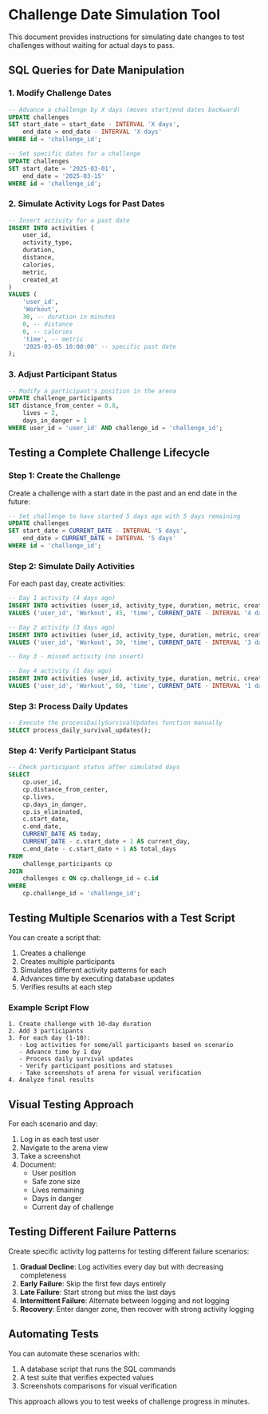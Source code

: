 # Challenge Date Simulation Tool

This document provides instructions for simulating date changes to test challenges without waiting for actual days to pass.

## SQL Queries for Date Manipulation

### 1. Modify Challenge Dates

```sql
-- Advance a challenge by X days (moves start/end dates backward)
UPDATE challenges
SET start_date = start_date - INTERVAL 'X days',
    end_date = end_date - INTERVAL 'X days'
WHERE id = 'challenge_id';

-- Set specific dates for a challenge
UPDATE challenges
SET start_date = '2025-03-01',
    end_date = '2025-03-15'
WHERE id = 'challenge_id';
```

### 2. Simulate Activity Logs for Past Dates

```sql
-- Insert activity for a past date
INSERT INTO activities (
    user_id, 
    activity_type, 
    duration, 
    distance, 
    calories, 
    metric, 
    created_at
)
VALUES (
    'user_id', 
    'Workout', 
    30, -- duration in minutes 
    0, -- distance 
    0, -- calories
    'time', -- metric
    '2025-03-05 10:00:00' -- specific past date
);
```

### 3. Adjust Participant Status

```sql
-- Modify a participant's position in the arena
UPDATE challenge_participants
SET distance_from_center = 0.8,
    lives = 2,
    days_in_danger = 1
WHERE user_id = 'user_id' AND challenge_id = 'challenge_id';
```

## Testing a Complete Challenge Lifecycle

### Step 1: Create the Challenge

Create a challenge with a start date in the past and an end date in the future:

```sql
-- Set challenge to have started 5 days ago with 5 days remaining
UPDATE challenges
SET start_date = CURRENT_DATE - INTERVAL '5 days',
    end_date = CURRENT_DATE + INTERVAL '5 days'
WHERE id = 'challenge_id';
```

### Step 2: Simulate Daily Activities

For each past day, create activities:

```sql
-- Day 1 activity (4 days ago)
INSERT INTO activities (user_id, activity_type, duration, metric, created_at)
VALUES ('user_id', 'Workout', 45, 'time', CURRENT_DATE - INTERVAL '4 days');

-- Day 2 activity (3 days ago)
INSERT INTO activities (user_id, activity_type, duration, metric, created_at)
VALUES ('user_id', 'Workout', 30, 'time', CURRENT_DATE - INTERVAL '3 days');

-- Day 3 - missed activity (no insert)

-- Day 4 activity (1 day ago)
INSERT INTO activities (user_id, activity_type, duration, metric, created_at)
VALUES ('user_id', 'Workout', 60, 'time', CURRENT_DATE - INTERVAL '1 day');
```

### Step 3: Process Daily Updates

```sql
-- Execute the processDailySurvivalUpdates function manually
SELECT process_daily_survival_updates();
```

### Step 4: Verify Participant Status

```sql
-- Check participant status after simulated days
SELECT 
    cp.user_id,
    cp.distance_from_center,
    cp.lives,
    cp.days_in_danger,
    cp.is_eliminated,
    c.start_date,
    c.end_date,
    CURRENT_DATE AS today,
    CURRENT_DATE - c.start_date + 1 AS current_day,
    c.end_date - c.start_date + 1 AS total_days
FROM 
    challenge_participants cp
JOIN 
    challenges c ON cp.challenge_id = c.id
WHERE 
    cp.challenge_id = 'challenge_id';
```

## Testing Multiple Scenarios with a Test Script

You can create a script that:

1. Creates a challenge
2. Creates multiple participants 
3. Simulates different activity patterns for each
4. Advances time by executing database updates
5. Verifies results at each step

### Example Script Flow

```
1. Create challenge with 10-day duration
2. Add 3 participants
3. For each day (1-10):
   - Log activities for some/all participants based on scenario
   - Advance time by 1 day
   - Process daily survival updates
   - Verify participant positions and statuses
   - Take screenshots of arena for visual verification
4. Analyze final results
```

## Visual Testing Approach

For each scenario and day:

1. Log in as each test user
2. Navigate to the arena view
3. Take a screenshot
4. Document:
   - User position
   - Safe zone size
   - Lives remaining
   - Days in danger
   - Current day of challenge

## Testing Different Failure Patterns

Create specific activity log patterns for testing different failure scenarios:

1. **Gradual Decline**: Log activities every day but with decreasing completeness
2. **Early Failure**: Skip the first few days entirely
3. **Late Failure**: Start strong but miss the last days
4. **Intermittent Failure**: Alternate between logging and not logging
5. **Recovery**: Enter danger zone, then recover with strong activity logging

## Automating Tests

You can automate these scenarios with:

1. A database script that runs the SQL commands
2. A test suite that verifies expected values
3. Screenshots comparisons for visual verification

This approach allows you to test weeks of challenge progress in minutes.